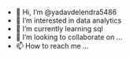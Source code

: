 - 👋 Hi, I’m @yadavdelendra5486
- 👀 I’m interested in data analytics
- 🌱 I’m currently learning sql
- 💞️ I’m looking to collaborate on ...
- 📫 How to reach me ...

<!---
yadavdelendra5486/yadavdelendra5486 is a ✨ special ✨ repository because its `README.md` (this file) appears on your GitHub profile.
You can click the Preview link to take a look at your changes.
--->

